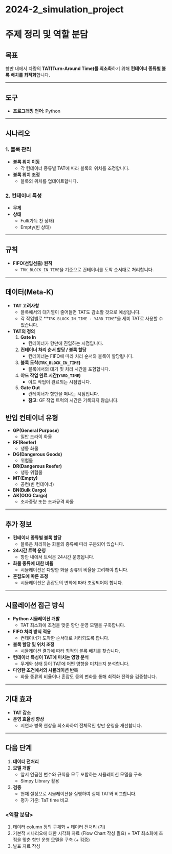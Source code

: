 # 2024-2_simulation_project





# 주제 정리 및 역할 분담

## 목표

항만 내에서 차량의 **TAT(Turn-Around Time)를 최소화**하기 위해 **컨테이너 종류별 블록 배치를 최적화**합니다.

---

## 도구

- **프로그래밍 언어**: Python

---

## 시나리오

### 1. 블록 관리

- **블록 위치 이동**
    - 각 컨테이너 종류별 TAT에 따라 블록의 위치를 조정합니다.
- **블록 위치 조정**
    - 블록의 위치를 업데이트합니다.

### 2. 컨테이너 특성

- **무게**
- **상태**
    - Full(가득 찬 상태)
    - Empty(빈 상태)

---

## 규칙

- **FIFO(선입선출) 원칙**
    - `TRK_BLOCK_IN_TIME`을 기준으로 컨테이너를 도착 순서대로 처리합니다.

---

## 데이터(Meta-K)

- **TAT 고려사항**
    - 블록에서의 대기열이 줄어들면 TAT도 감소할 것으로 예상됩니다.
    - 각 작업별로 **`TRK_BLOCK_IN_TIME - YARD_TIME`*을 세미 TAT로 사용할 수 있습니다.
- **TAT의 정의**
    1. **Gate In**
        - 컨테이너가 항만에 진입하는 시점입니다.
    2. **컨테이너 처리 순서 할당 / 블록 할당**
        - 컨테이너는 FIFO에 따라 처리 순서와 블록이 할당됩니다.
    3. **블록 도착(`TRK_BLOCK_IN_TIME`)**
        - 블록에서의 대기 및 처리 시간을 포함합니다.
    4. **야드 작업 완료 시간(`YARD_TIME`)**
        - 야드 작업이 완료되는 시점입니다.
    5. **Gate Out**
        - 컨테이너가 항만을 떠나는 시점입니다.
        - **참고**: GF 작업 트럭의 시간은 기록되지 않습니다.

## 반입 컨테이너 유형

- **GP(General Purpose)**
    - 일반 드라이 화물
- **RF(Reefer)**
    - 냉동 화물
- **DG(Dangerous Goods)**
    - 위험물
- **DR(Dangerous Reefer)**
    - 냉동 위험물
- **MT(Empty)**
    - 공컨(빈 컨테이너)
- **BN(Bulk Cargo)**
- **AK(OOG Cargo)**
    - 초과중량 또는 초과규격 화물

---

## 추가 정보

- **컨테이너 종류별 블록 할당**
    - 블록은 처리하는 화물의 종류에 따라 구분되어 있습니다.
- **24시간 트럭 운영**
    - 항만 내에서 트럭은 24시간 운영됩니다.
- **화물 종류에 대한 비율**
    - 시뮬레이션은 다양한 화물 종류의 비율을 고려해야 합니다.
- **혼잡도에 따른 조정**
    - 시뮬레이션은 혼잡도의 변화에 따라 조정되어야 합니다.

---

## 시뮬레이션 접근 방식

- **Python 시뮬레이션 개발**
    - TAT 최소화에 초점을 맞춘 항만 운영 모델을 구축합니다.
- **FIFO 처리 방식 적용**
    - 컨테이너가 도착한 순서대로 처리되도록 합니다.
- **블록 할당 및 위치 조정**
    - 시뮬레이션 결과에 따라 최적의 블록 배치를 찾습니다.
- **컨테이너 특성이 TAT에 미치는 영향 분석**
    - 무게와 상태 등이 TAT에 어떤 영향을 미치는지 분석합니다.
- **다양한 조건에서의 시뮬레이션 반복**
    - 화물 종류의 비율이나 혼잡도 등의 변화를 통해 최적화 전략을 검증합니다.

---

## 기대 효과

- **TAT 감소**
- **운영 효율성 향상**
    - 지연과 병목 현상을 최소화하여 전체적인 항만 운영을 개선합니다.

---

## 다음 단계

1. **데이터 전처리**
2. **모델 개발**
    - 앞서 언급한 변수와 규칙을 모두 포함하는 시뮬레이션 모델을 구축
    - Simpy Library 활용
3. **검증**
    - 현재 설정으로 시뮬레이션을 실행하여 실제 TAT와 비교합니다.
    - 평가 기준: TaT time 비교

 

### <역할 분담>

1. 데이터 column 정의 구체화 + 데이터 전처리 (기)
2. 기본적 시나리오에 대한 시각화 자료 (Flow Chart 작성 필요) + TAT 최소화에 초점을 맞춘 항만 운영 모델을 구축 (+ 검증)
3. 발표 자료 작성
